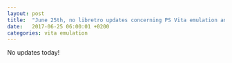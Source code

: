 ```yaml
---
layout: post
title:  "June 25th, no libretro updates concerning PS Vita emulation and emulators"
date:   2017-06-25 06:00:01 +0200
categories: vita emulation
---
```


No updates today!
